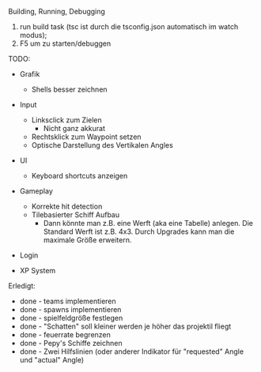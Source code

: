 Building, Running, Debugging

1. run build task (tsc ist durch die tsconfig.json automatisch im watch modus);
2. F5 um zu starten/debuggen

TODO:

* Grafik
  * Shells besser zeichnen
* Input
  * Linksclick zum Zielen
    * Nicht ganz akkurat
  * Rechtsklick zum Waypoint setzen
  * Optische Darstellung des Vertikalen Angles

* UI
  * Keyboard shortcuts anzeigen

* Gameplay
  * Korrekte hit detection
  * Tilebasierter Schiff Aufbau
    * Dann könnte man z.B. eine Werft (aka eine Tabelle) anlegen. Die Standard Werft ist z.B. 4x3. Durch Upgrades kann man die maximale Größe erweitern.

* Login
* XP System

Erledigt:
* done - teams implementieren
* done - spawns implementieren
* done - spielfeldgröße festlegen
* done - "Schatten" soll kleiner werden je höher das projektil fliegt
* done - feuerrate begrenzen
* done - Pepy's Schiffe zeichnen
* done - Zwei Hilfslinien (oder anderer Indikator für "requested" Angle und "actual" Angle)